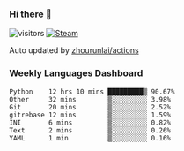 ### Hi there 👋

![visitors](https://visitor-badge.glitch.me/badge?page_id=zhourunlai)
[![Steam](https://img.shields.io/badge/dynamic/json?label=Steam&query=%24.data.totalSubs&url=https%3A%2F%2Fapi.spencerwoo.com%2Fsubstats%2F%3Fsource%3DsteamGames%26queryKey%3D76561198285156854&suffix=%20Games&logo=steam&labelColor=134375&color=0b1a37&longCache=true)](http://steamcommunity.com/profiles/76561198285156854)

Auto updated by <a href="https://github.com/zhourunlai/zhourunlai/actions" target="_blank">zhourunlai/actions</a>

### Weekly Languages Dashboard

<!--PART:wakatime-->
```text
Python    12 hrs 10 mins █████████▒ 90.67%
Other     32 mins        ▒░░░░░░░░░ 3.98%
Git       20 mins        ▒░░░░░░░░░ 2.52%
gitrebase 12 mins        ▒░░░░░░░░░ 1.59%
INI       6 mins         ▒░░░░░░░░░ 0.82%
Text      2 mins         ▒░░░░░░░░░ 0.26%
YAML      1 min          ▒░░░░░░░░░ 0.16%
```
<!--PART:wakatime-->
